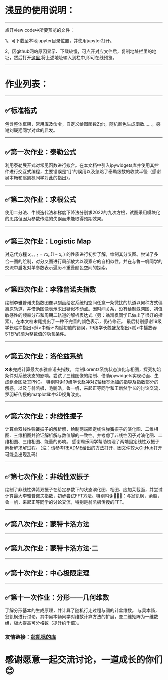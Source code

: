 # 浅显的使用说明：
---------------------------------
点开view code中所要预览的文件：

1。可下载至本地jupyter目录位置，并使用jupyter打开。

2。因github网站原因显示、下载较慢，可点开对应文件后，复制地址栏里的地址，然后打开[这里](http://nbviewer.jupyter.org),将上述地址输入到栏中,即可在线预览。

---------------------------------


# 作业列表：
---------------------------------
## &#x2705;标准格式

  包含整体框架，常用库及命令，自定义绘图函数Zplt，随机颜色生成函数……，感谢刘晟翔同学对此的启发。

---------------------------------
## &#x2705;第一次作业：泰勒公式

  利用泰勒展开式对常见函数进行拟合。在本文档中引入ipywidgets库并使用其控件进行交互式编程，主要错误是“[]”的误用以及忽略了泰勒级数的收敛半径（感谢吴本畅和翁凯枫同学对此的指出）。

---------------------------------
## &#x2705;第二次作业：求根公式

  使用二分法、牛顿迭代法和梯度下降法分别求2022的九次方根，试图采用模块化的思路但因为参数传递的失误而未能取得预期效果。

---------------------------------
## &#x2705;第三次作业：Logistic Map

  对迭代方程 $x_{n+1}=rx_n(1-x_n)$ 的性质进行初步了解，绘制其分叉图。尝试了多合一图的绘制，对分叉图进行局部放大以观察它的自相似性。并在与鲁一帆同学的交流中启发对单参数表示遍历不重叠颜色空间的探索。

---------------------------------
## &#x2705;第四次作业：李雅普诺夫指数

  绘制李雅普诺夫指数图像以刻画给定系统相空间任意一条微扰的轨道以何种方式偏离原轨道，并借助图像表示求出疑似不动点。因时间关系，没有绘制蛛网图、初值敏感性的频率分布和周期二轨道的解析表达式（另：翁凯枫同学已做出了很好的探索）。在本文档末尾提出了一种不完善的颜色表示，仍待修正。
    最后特别感谢19级学长赵冲指出<肆>中循环内赋初值的错误，19级学长魏盛龙指出<贰>中播放器STEP必须为整数值的隐含条件。

---------------------------------
## &#x2705;第五次作业：洛伦兹系统

 &#x274C;未完成计算最大李雅普诺夫指数。
 绘制Lorentz系统状态演化与相图，探究初始条件对系统状态的影响。尝试了三维图像的绘制、借助ipywidgets实现动画、生成组合图及其PNG。
 特别鸣谢19级学长赵冲对Z轴标签添加的指导及指数部分的解惑，以及与翁凯枫，毛鹏皓，鲁一帆，来起正等同学和王新然学长的讨论交流，罗羽轩传授的matplotlib中3D视角改变。

---------------------------------
## &#x2705;第六次作业：非线性振子

计算单双线性弹簧振子的解析解，绘制两端固定线性弹簧振子的演化图、二维相图、三维相图并验证解析解与数值解的一致性。并考虑了非线性因子对演化图、二维相图、三维相图、能量的影响。
感谢周乐同学帮助梳理了两端固定线性双振子解析解求解过程。（注：请参考README给出的方法打开，因文件较大GitHub打开可能会出现乱码）

---------------------------------
## &#x2705;第七次作业：非线性双振子

绘制了非线性弹簧双振子在给定参数下的状态演化图、相图、庞加莱截面，并尝试计算最大李雅普诺夫指数，初步尝试FFT方法。特别鸣谢&#x1F339;&#x1F339;&#x1F339;：与翁凯枫，余超，鲁一帆，来起正等同学的讨论交流，特别是翁凯枫传授的FFT。

---------------------------------

## &#x2705;第八次作业：蒙特卡洛方法


---------------------------------
## &#x2705;第九次作业：蒙特卡洛方法·二


---------------------------------
## &#x2705;第十次作业：中心极限定理
  
  
---------------------------------
## &#x2705;第十一次作业：分形——几何维数

  了解分形基本的生成原理，并计算了随机行走过程与圆的计盒维数。
  与吴本畅，翁凯枫进行讨论，其中吴本畅同学对维数计算方法的扩展，变二维矩阵为一维数组，极大提高可分格数（提升约千倍）。


### 友情链接：[翁凯枫的库](https://github.com/imwkf/kebian)
# 感谢愿意一起交流讨论，一道成长的你们&#x1F60A;

